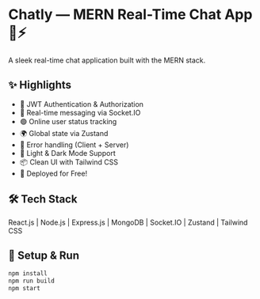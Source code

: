 # Chatly — MERN Real-Time Chat App 💬⚡

A sleek real-time chat application built with the MERN stack.

## ✨ Highlights

- 🔐 JWT Authentication & Authorization  
- 💬 Real-time messaging via Socket.IO  
- 🟢 Online user status tracking  
- 🌍 Global state via Zustand  
- 🚫 Error handling (Client + Server)  
- 🌙 Light & Dark Mode Support  
- 📦 Clean UI with Tailwind CSS  
- 🚀 Deployed for Free!

## 🛠️ Tech Stack

React.js | Node.js | Express.js | MongoDB | Socket.IO | Zustand | Tailwind CSS

## 🔧 Setup & Run

```bash
npm install
npm run build
npm start
